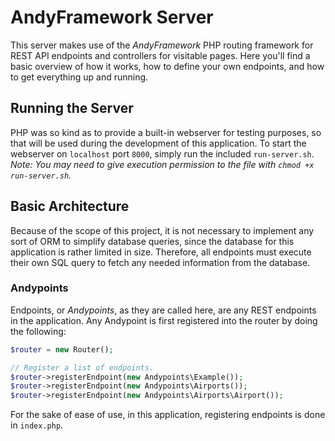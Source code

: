 # AndyFramework Server
This server makes use of the _AndyFramework_ PHP routing framework for REST API endpoints and controllers for visitable pages. Here you'll find a basic overview of how it works, how to define your own endpoints, and how to get everything up and running.

## Running the Server
PHP was so kind as to provide a built-in webserver for testing purposes, so that will be used during the development of this application. To start the webserver on `localhost` port `8000`, simply run the included `run-server.sh`. _Note: You may need to give execution permission to the file with `chmod +x run-server.sh`._

## Basic Architecture
Because of the scope of this project, it is not necessary to implement any sort of ORM to simplify database queries, since the database for this application is rather limited in size. Therefore, all endpoints must execute their own SQL query to fetch any needed information from the database.

### Andypoints
Endpoints, or _Andypoints_, as they are called here, are any REST endpoints in the application. Any Andypoint is first registered into the router by doing the following:

```php
$router = new Router();

// Register a list of endpoints.
$router->registerEndpoint(new Andypoints\Example());
$router->registerEndpoint(new Andypoints\Airports());
$router->registerEndpoint(new Andypoints\Airports\Airport());
```

For the sake of ease of use, in this application, registering endpoints is done in `index.php`.